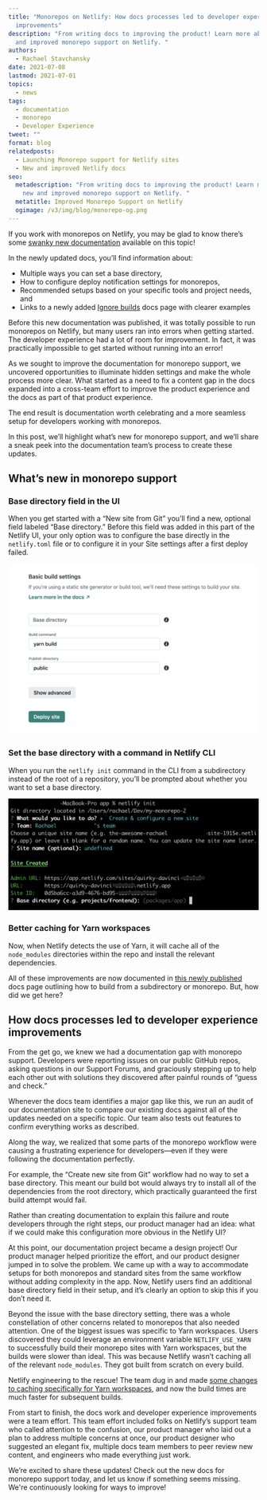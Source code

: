 ```yaml
---
title: "Monorepos on Netlify: How docs processes led to developer experience
  improvements"
description: "From writing docs to improving the product! Learn more about new
  and improved monorepo support on Netlify. "
authors:
  - Rachael Stavchansky
date: 2021-07-08
lastmod: 2021-07-01
topics:
  - news
tags:
  - documentation
  - monorepo
  - Developer Experience
tweet: ""
format: blog
relatedposts:
  - Launching Monorepo support for Netlify sites
  - New and improved Netlify docs 
seo:
  metadescription: "From writing docs to improving the product! Learn more about
    new and improved monorepo support on Netlify. "
  metatitle: Improved Monorepo Support on Netlify
  ogimage: /v3/img/blog/monorepo-og.png
---
```

If you work with monorepos on Netlify, you may be glad to know there’s some [swanky new documentation](https://docs.netlify.com/configure-builds/common-configurations/monorepos/) available on this topic!

In the newly updated docs, you’ll find information about:

* Multiple ways you can set a base directory,
* How to configure deploy notification settings for monorepos,
* Recommended setups based on your specific tools and project needs, and
* Links to a newly added [Ignore builds](https://docs.netlify.com/configure-builds/common-configurations/ignore-builds/) docs page with clearer examples

Before this new documentation was published, it was totally possible to run monorepos on Netlify, but many users ran into errors when getting started. The developer experience had a lot of room for improvement. In fact, it was practically impossible to get started without running into an error!

As we sought to improve the documentation for monorepo support, we uncovered opportunities to illuminate hidden settings and make the whole process more clear. What started as a need to fix a content gap in the docs expanded into a cross-team effort to improve the product experience and the docs as part of that product experience.

The end result is documentation worth celebrating and a more seamless setup for developers working with monorepos.

In this post, we’ll highlight what’s new for monorepo support, and we’ll share a sneak peek into the documentation team’s process to create these updates.

## What’s new in monorepo support

### **Base directory field in the UI**

When you get started with a “New site from Git” you’ll find a new, optional field labeled “Base directory.” Before this field was added in this part of the Netlify UI, your only option was to configure the base directly in the `netlify.toml` file or to configure it in your Site settings after a first deploy failed.

![](/v3/img/blog/monorepo-ui-1.png)

### **Set the base directory with a command in Netlify CLI**

When you run the `netlify init` command in the CLI from a subdirectory instead of the root of a repository, you’ll be prompted about whether you want to set a base directory.

![](/v3/img/blog/monorepo-.png)

### Better caching for Yarn workspaces

Now, when Netlify detects the use of Yarn, it will cache all of the `node_modules` directories within the repo and install the relevant dependencies.

All of these improvements are now documented in [this newly published](https://docs.netlify.com/configure-builds/common-configurations/monorepos/) docs page outlining how to build from a subdirectory or monorepo. But, how did we get here?

## How docs processes led to developer experience improvements

From the get go, we knew we had a documentation gap with monorepo support. Developers were reporting issues on our public GitHub repos, asking questions in our Support Forums, and graciously stepping up to help each other out with solutions they discovered after painful rounds of “guess and check.”

Whenever the docs team identifies a major gap like this, we run an audit of our documentation site to compare our existing docs against all of the updates needed on a specific topic. Our team also tests out features to confirm everything works as described.

Along the way, we realized that some parts of the monorepo workflow were causing a frustrating experience for developers—even if they were following the documentation perfectly.

For example, the “Create new site from Git” workflow had no way to set a base directory. This meant our build bot would always try to install all of the dependencies from the root directory, which practically guaranteed the first build attempt would fail.

Rather than creating documentation to explain this failure and route developers through the right steps, our product manager had an idea: what if we could make this configuration more obvious in the Netlify UI?

At this point, our documentation project became a design project! Our product manager helped prioritize the effort, and our product designer jumped in to solve the problem. We came up with a way to accommodate setups for both monorepos and standard sites from the same workflow without adding complexity in the app. Now, Netlify users find an additional base directory field in their setup, and it’s clearly an option to skip this if you don’t need it.

Beyond the issue with the base directory setting, there was a whole constellation of other concerns related to monorepos that also needed attention. One of the biggest issues was specific to Yarn workspaces. Users discovered they could leverage an environment variable `NETLIFY_USE_YARN` to successfully build their monorepo sites with Yarn workspaces, but the builds were slower than ideal. This was because Netlify wasn’t caching all of the relevant `node_modules`. They got built from scratch on every build.

Netlify engineering to the rescue! The team dug in and made [some changes to caching specifically for Yarn workspaces](https://answers.netlify.com/t/improved-caching-for-yarn-workspaces/36066), and now the build times are much faster for subsequent builds.

From start to finish, the docs work and developer experience improvements were a team effort. This team effort included folks on Netlify’s support team who called attention to the confusion, our product manager who laid out a plan to address multiple concerns at once, our product designer who suggested an elegant fix, multiple docs team members to peer review new content, and engineers who made everything just work.

We’re excited to share these updates! Check out the new docs for monorepo support today, and let us know if something seems missing. We're continuously looking for ways to improve!
